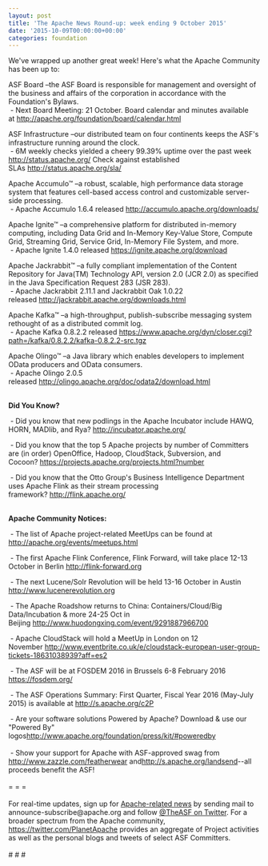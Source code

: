 ```yaml
---
layout: post
title: 'The Apache News Round-up: week ending 9 October 2015'
date: '2015-10-09T00:00:00+00:00'
categories: foundation
---
```

<p>We've wrapped up another great week! Here's what the Apache Community has been up to:</p> 
  <p>ASF Board –the ASF Board is responsible for management and oversight of the business and affairs of the corporation in accordance with the Foundation's Bylaws.<br />&nbsp;- Next Board Meeting: 21 October. Board calendar and minutes available at&nbsp;<a href="http://apache.org/foundation/board/calendar.html">http://apache.org/foundation/board/calendar.html</a></p> 
  <div> 
    <p>ASF Infrastructure –our distributed team on four continents keeps the ASF's infrastructure running around the clock.<br />&nbsp;- 6M weekly checks yielded a cheery 99.39% uptime over the past week <a href="http://status.apache.org/">http://status.apache.org/</a>&nbsp;Check against established SLAs&nbsp;<a href="http://status.apache.org/sla/">http://status.apache.org/sla/</a></p> 
    <p>Apache Accumulo™ –a robust, scalable, high performance data storage system that features cell-based access control and customizable server-side processing.<br />&nbsp;- Apache Accumulo 1.6.4 released&nbsp;<a href="http://accumulo.apache.org/downloads/">http://accumulo.apache.org/downloads/</a></p> 
    <p>Apache Ignite™ –a comprehensive platform for distributed in-memory computing, including Data Grid and In-Memory Key-Value Store, Compute Grid, Streaming Grid, Service Grid, In-Memory File System, and more.<br />&nbsp;- Apache Ignite 1.4.0 released&nbsp;<a href="https://ignite.apache.org/download">https://ignite.apache.org/download</a></p> 
  </div> 
  <div> 
    <p>Apache Jackrabbit™ –a fully compliant implementation of the Content Repository for Java(TM) Technology API, version 2.0 (JCR 2.0) as specified in the Java Specification Request 283 (JSR 283).<br />&nbsp;- Apache Jackrabbit 2.11.1 and Jackrabbit Oak 1.0.22 released&nbsp;<a href="http://jackrabbit.apache.org/downloads.html">http://jackrabbit.apache.org/downloads.html</a></p> 
    <p>Apache Kafka™ –a high-throughput, publish-subscribe messaging system rethought of as a distributed commit log.<br />&nbsp;- Apache Kafka 0.8.2.2 released&nbsp;<a href="https://www.apache.org/dyn/closer.cgi?path=/kafka/0.8.2.2/kafka-0.8.2.2-src.tgz">https://www.apache.org/dyn/closer.cgi?path=/kafka/0.8.2.2/kafka-0.8.2.2-src.tgz</a></p> 
    <p>Apache Olingo™ –a Java library which enables developers to implement OData producers and OData consumers.<br />&nbsp;- Apache Olingo 2.0.5 released&nbsp;<a href="http://olingo.apache.org/doc/odata2/download.html">http://olingo.apache.org/doc/odata2/download.html</a></p> 
    <p><strong><br />Did You Know?</strong></p> 
  </div> 
  <div> 
    <p>&nbsp;- Did you know that new podlings in the Apache Incubator include HAWQ, HORN, MADlib, and Rya?&nbsp;<a href="http://incubator.apache.org/">http://incubator.apache.org/</a></p> 
    <p>&nbsp;- Did you know that the top 5 Apache projects by number of Committers are (in order) OpenOffice, Hadoop, CloudStack, Subversion, and Cocoon?&nbsp;<a href="https://projects.apache.org/projects.html?number">https://projects.apache.org/projects.html?number</a></p> 
  </div> 
  <div>&nbsp;- Did you know that the Otto Group's Business Intelligence Department uses Apache Flink as their stream processing framework?&nbsp;<a href="http://flink.apache.org/">http://flink.apache.org/</a></div> 
  <div><br /></div> 
  <div> 
    <p><strong>Apache Community Notices:</strong></p> 
    <p><strong></strong>&nbsp;- The list of Apache project-related MeetUps can be found at <a href="http://apache.org/events/meetups.html">http://apache.org/events/meetups.html</a></p> 
  </div> 
  <div> </div> 
  <div>&nbsp;- The first Apache Flink Conference, Flink Forward, will take place 12-13 October in Berlin <a href="http://flink-forward.org/">http://flink-forward.org</a></div> 
  <div> 
    <p>&nbsp;- The next Lucene/Solr Revolution will be held 13-16 October in Austin <a href="http://www.lucenerevolution.org/">http://www.lucenerevolution.org</a></p> 
    <p>&nbsp;- The Apache Roadshow returns to China: Containers/Cloud/Big Data/Incubation &amp; more 24-25 Oct in Beijing&nbsp;<a href="http://www.huodongxing.com/event/9291887966700">http://www.huodongxing.com/event/9291887966700</a></p> 
    <p>&nbsp;- Apache CloudStack will hold a MeetUp in London on 12 November&nbsp;<a href="http://www.eventbrite.co.uk/e/cloudstack-european-user-group-tickets-18631038939?aff=es2">http://www.eventbrite.co.uk/e/cloudstack-european-user-group-tickets-18631038939?aff=es2</a></p> 
  </div> 
  <div> 
    <p>&nbsp;- The ASF will be at FOSDEM 2016 in Brussels 6-8 February 2016 <a href="https://fosdem.org/">https://fosdem.org/</a></p> 
    <p>&nbsp;- The ASF Operations Summary: First Quarter, Fiscal Year 2016 (May-July 2015) is available at&nbsp;<a href="http://s.apache.org/c2P">http://s.apache.org/c2P</a></p> 
  </div> 
  <div>&nbsp;- Are your software solutions Powered by Apache? Download &amp; use our &quot;Powered By&quot; logos<a href="http://www.apache.org/foundation/press/kit/#poweredby">http://www.apache.org/foundation/press/kit/#poweredby</a></div> 
  <div><br /></div> 
  <div>&nbsp;- Show your support for Apache with ASF-approved swag from <a href="http://www.zazzle.com/featherwear">http://www.zazzle.com/featherwear</a> and<a href="http://s.apache.org/landsend">http://s.apache.org/landsend</a>--all proceeds benefit the ASF!&nbsp;</div> 
  <div><br /></div> 
  <div>= = =</div> 
  <div><br /></div> 
  <div>For real-time updates, sign up for <a href="http://apache.org/foundation/mailinglists.html#foundation-announce">Apache-related news</a> by sending mail to announce-subscribe@apache.org and follow <a href="https://twitter.com/TheASF">@TheASF on Twitter</a>. For a broader spectrum from the Apache community, <a href="http://s.apache.org/landsend">https://twitter.com/PlanetApache</a> provides an aggregate of Project activities as well as the personal blogs and tweets of select ASF Committers.</div> 
  <div><br /></div> 
  <div># # #</div>
